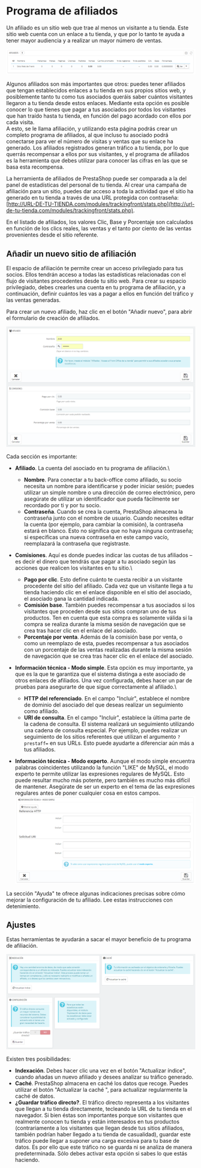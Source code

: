 # Programa de afiliados

Un afiliado es un sitio web que trae al menos un visitante a tu tienda. Este sitio web cuenta con un enlace a tu tienda, y que por lo tanto te ayuda a tener mayor audiencia y a realizar un mayor número de ventas.

![](../../../.gitbook/assets/30245174.png)

Algunos afiliados son más importantes que otros: puedes tener afiliados que tengan establecidos enlaces a tu tienda en sus propios sitios web, y posiblemente tanto tu como tus asociados queráis saber cuántos visitantes llegaron a tu tienda desde estos enlaces. Mediante esta opción es posible conocer lo que tienes que pagar a tus asociados por todos los visitantes que han traído hasta tu tienda, en función del pago acordado con ellos por cada visita.\
&#x20;A esto, se le llama afiliación, y utilizando esta página podrás crear un completo programa de afiliados, al que incluso tu asociado podrá conectarse para ver el número de visitas y ventas que su enlace ha generado. Los afiliados registrados generan tráfico a tu tienda, por lo que querrás recompensar a ellos por sus visitantes, y el programa de afiliados es la herramienta que debes utilizar para conocer las cifras en las que se basa esta recompensa.

La herramienta de afiliados de PrestaShop puede ser comparada a la del panel de estadísticas del personal de tu tienda. Al crear una campaña de afiliación para un sitio, puedes dar acceso a toda la actividad que el sitio ha generado en tu tienda a través de una URL protegida con contraseña: [http://URL-DE-TU-TIENDA.com/modules/trackingfront/stats.php](http://url-de-tu-tienda.com/modules/trackingfront/stats.php).

En el listado de afiliados, los valores Clic, Base y Porcentaje son calculados en función de los clics reales, las ventas y el tanto por ciento de las ventas provenientes desde el sitio referente.

## Añadir un nuevo sitio de afiliación <a href="#programadeafiliados-anadirunnuevositiodeafiliacion" id="programadeafiliados-anadirunnuevositiodeafiliacion"></a>

El espacio de afiliación te permite crear un acceso privilegiado para tus socios. Ellos tendrán acceso a todas las estadísticas relacionadas con el flujo de visitantes procedentes desde tu sitio web. Para crear su espacio privilegiado, debes crearles una cuenta en tu programa de afiliación, y a continuación, definir cuántos les vas a pagar a ellos en función del tráfico y las ventas generadas.

Para crear un nuevo afiliado, haz clic en el botón "Añadir nuevo", para abrir el formulario de creación de afiliados.

![](../../../.gitbook/assets/54887428.png)

Cada sección es importante:

* **Afiliado**. La cuenta del asociado en tu programa de afiliación.\

  * **Nombre**. Para conectar a tu back-office como afiliado, su socio necesita un nombre para identificarse y poder iniciar sesión; puedes utilizar un simple nombre o una dirección de correo electrónico, pero asegúrate de utilizar un identificador que pueda fácilmente ser recordado por ti y por tu socio.
  * **Contraseña**. Cuando se crea la cuenta, PrestaShop almacena la contraseña junto con el nombre de usuario. Cuando necesites editar la cuenta (por ejemplo, para cambiar la comisión), la contraseña estará en blanco. Esto no significa que no haya ninguna contraseña; si especificas una nueva contraseña en este campo vacío, reemplazará la contraseña que registraste.
* **Comisiones**. Aquí es donde puedes indicar las cuotas de tus afiliados – es decir el dinero que tendrás que pagar a tu asociado según las acciones que realicen los visitantes en tu sitio.\

  * **Pago por clic**. Esto define cuánto te cuesta recibir a un visitante procedente del sitio del afiliado. Cada vez que un visitante llega a tu tienda haciendo clic en el enlace disponible en el sitio del asociado, el asociado gana la cantidad indicada.
  * **Comisión base**. También puedes recompensar a tus asociados si los visitantes que proceden desde sus sitios compran uno de tus productos. Ten en cuenta que esta compra es solamente válida si la compra se realiza durante la misma sesión de navegación que se crea tras hacer clic en el enlace del asociado.
  * **Porcentaje por venta**. Además de la comisión base por venta, o como un reemplazo de esta, puedes recompensar a tus asociados con un porcentaje de las ventas realizadas durante la misma sesión de navegación que se crea tras hacer clic en el enlace del asociado.
* **Información técnica - Modo simple**. Esta opción es muy importante, ya que es la que te garantiza que el sistema distinga a este asociado de otros enlaces de afiliados. Una vez configurada, debes hacer un par de pruebas para asegurarte de que sigue correctamente al afiliado.\

  * **HTTP del referenciado**. En el campo "Incluir", establece el nombre de dominio del asociado del que deseas realizar un seguimiento como afiliado.
  * **URI de consulta**. En el campo "Incluir", establece la última parte de la cadena de consulta. El sistema realizará un seguimiento utilizando una cadena de consulta especial. Por ejemplo, puedes realizar un seguimiento de los sitios referentes que utilizan el argumento `?prestaff=` en sus URLs. Esto puede ayudarte a diferenciar aún más a tus afiliados.
* **Información técnica - Modo experto**. Aunque el modo simple encuentra palabras coincidentes utilizando la función "LIKE" de MySQL, el modo experto te permite utilizar las expresiones regulares de MySQL. Esto puede resultar mucho más potente, pero también es mucho más difícil de mantener. Asegúrate de ser un experto en el tema de las expresiones regulares antes de poner cualquier cosa en estos campos.![](../../../.gitbook/assets/30245176.png)

La sección "Ayuda" te ofrece algunas indicaciones precisas sobre cómo mejorar la configuración de tu afiliado. Lee estas instrucciones con detenimiento.

## Ajustes <a href="#programadeafiliados-ajustes" id="programadeafiliados-ajustes"></a>

Estas herramientas te ayudarán a sacar el mayor beneficio de tu programa de afiliación.

![](../../../.gitbook/assets/54887431.png)

Existen tres posibilidades:

* **Indexación**. Debes hacer clic una vez en el botón "Actualizar índice", cuando añadas un nuevo afiliado y desees analizar su tráfico generado.
* **Caché**. PrestaShop almacena en caché los datos que recoge. Puedes utilizar el botón "Actualizar la caché ", para actualizar regularmente la caché de datos.
* **¿Guardar tráfico directo?**. El tráfico directo representa a los visitantes que llegan a tu tienda directamente, tecleando la URL de tu tienda en el navegador. Si bien éstas son importantes porque son visitantes que realmente conocen tu tienda y están interesados en tus productos (contrariamente a los visitantes que llegan desde tus sitios afiliados, también podrían haber llegado a tu tienda de casualidad), guardar este tráfico puede llegar a suponer una carga excesiva para tu base de datos. Es por ello que este tráfico no se guarda ni se analiza de manera predeterminada. Sólo debes activar esta opción si sabes lo que estás haciendo.
